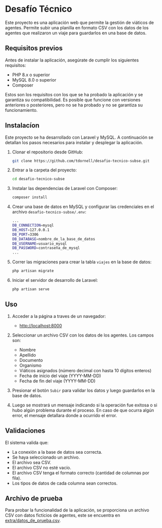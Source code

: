 # Desafío Técnico
Este proyecto es una aplicación web que permite la gestión de viáticos de agentes. Permite subir una planilla en formato CSV con los datos de los agentes que realizaron un viaje para guardarlos en una base de datos.

## Requisitos previos
Antes de instalar la aplicación, asegúrate de cumplir los siguientes requisitos:

- PHP 8.x o superior
- MySQL 8.0 o superior
- Composer

Estos son los requisitos con los que se ha probado la aplicación y se garantiza su compatibilidad. Es posible que funcione con versiones anteriores o posteriores, pero no se ha probado y no se garantiza su funcionamiento.

## Instalacíon
Este proyecto se ha desarrollado con Laravel y MySQL. A continuación se detallan los pasos necesarios para instalar y desplegar la aplicación.

1. Clonar el repositorio desde GitHub:
    ``` bash
    git clone https://github.com/tdornell/desafio-tecnico-subse.git
    ```

2. Entrar a la carpeta del proyecto:
    ``` bash
    cd desafio-tecnico-subse
    ```

3. Instalar las dependencias de Laravel con Composer:
    ``` bash
    composer install
    ```

4. Crear una base de datos en MySQL y configurar las credenciales en el archivo `desafio-tecnico-subse/.env`:
    ``` sh
    ...
    DB_CONNECTION=mysql
    DB_HOST=127.0.0.1
    DB_PORT=3306
    DB_DATABASE=nombre_de_la_base_de_datos
    DB_USERNAME=usuario_mysql
    DB_PASSWORD=contraseña_de_mysql
    ...
    ```

5. Correr las migraciones para crear la tabla `viajes` en la base de datos:
    ``` bash
    php artisan migrate
    ```

6. Iniciar el servidor de desarrollo de Laravel:
    ``` bash
    php artisan serve
    ```

## Uso
1. Acceder a la página a traves de un navegador:
    - [http://localhost:8000](http://localhost:8000)

2. Seleccionar un archivo CSV con los datos de los agentes. Los campos son:
    - Nombre
    - Apellido
    - Documento
    - Organismo
    - Viáticos asignados (número decimal con hasta 10 dígitos enteros)
    - Fecha de inicio del viaje (YYYY-MM-DD)
    - Fecha de fin del viaje (YYYY-MM-DD)

3. Presionar el botón `Subir` para validar los datos y luego guardarlos en la base de datos.

4. Luego se mostrará un mensaje indicando si la operación fue exitosa o si hubo algún problema durante el proceso. En caso de que ocurra algún error, el mensaje detallara donde a ocurrido el error.

## Validaciones
El sistema valida que:
- La conexión a la base de datos sea correcta.
- Se haya seleccionado un archivo.
- El archivo sea CSV.
- El archivo CSV no esté vacío.
- El archivo CSV tenga el formato correcto (cantidad de columnas por fila).
- Los tipos de datos de cada columna sean correctos.

## Archivo de prueba
Para probar la funcionalidad de la aplicación, se proporciona un archivo CSV con datos ficticios de agentes, este se encuentra en [extra/datos_de_prueba.csv](extra/datos_de_prueba.csv).